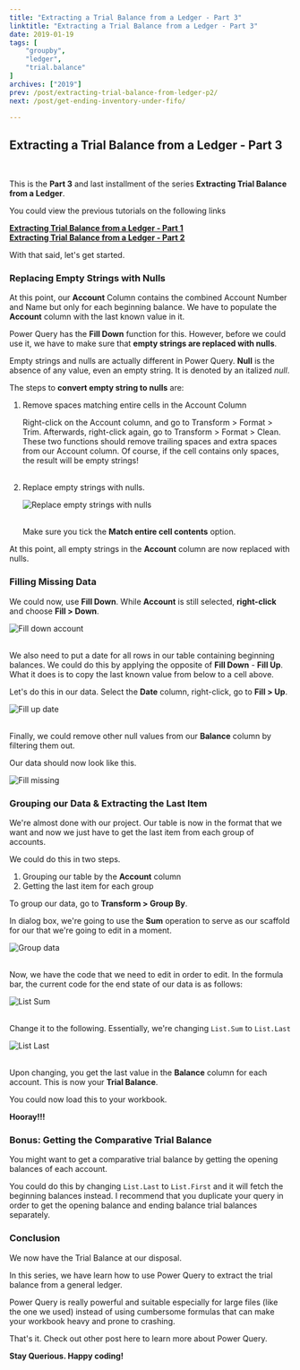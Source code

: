 ```yaml
---
title: "Extracting a Trial Balance from a Ledger - Part 3"
linktitle: "Extracting a Trial Balance from a Ledger - Part 3"
date: 2019-01-19
tags: [
    "groupby",
    "ledger",
    "trial.balance"
]
archives: ["2019"]
prev: /post/extracting-trial-balance-from-ledger-p2/
next: /post/get-ending-inventory-under-fifo/

---
```


## Extracting a Trial Balance from a Ledger - Part 3
<br>

This is the **Part 3** and last installment of the series **Extracting Trial Balance from a Ledger**.

You could view the previous tutorials on the following links

**[Extracting Trial Balance from a Ledger - Part 1](/post/extracting-trial-balance-from-ledger-p1/)**
<br>
**[Extracting Trial Balance from a Ledger - Part 2](/post/extracting-trial-balance-from-ledger-p2/)**

With that said, let's get started.

### Replacing Empty Strings with Nulls
At this point, our **Account** Column contains the combined Account Number and Name but only for each beginning balance. We have to populate the **Account** column with the last known value in it.

Power Query has the **Fill Down** function for this. However, before we could use it, we have to make sure that **empty strings are replaced with nulls**.

Empty strings and nulls are actually different in Power Query. **Null** is the absence of any value, even an empty string. It is denoted by an italized *null*.

The steps to **convert empty string to nulls** are:

1. Remove spaces matching entire cells in the Account Column

    Right-click on the Account column, and go to Transform > Format > Trim. Afterwards, right-click again, go to Transform > Format > Clean.
    These two functions should remove trailing spaces and extra spaces from our Account column. Of course, if the cell contains only spaces, the result will be empty strings!
    <br/>
    <br/>

2. Replace empty strings with nulls.

    ![Replace empty strings with nulls](/img/extracting-trial-balance-from-ledger-p3/replace_with_nulls.png)
    <br/>
    <br/>

    Make sure you tick the **Match entire cell contents** option.

At this point, all empty strings in the **Account** column are now replaced with nulls.

### Filling Missing Data
We could now, use **Fill Down**. While **Account** is still selected, **right-click** and choose **Fill > Down**.

![Fill down account](/img/extracting-trial-balance-from-ledger-p3/fill_down_account.png)
<br/>
<br/>

We also need to put a date for all rows in our table containing beginning balances. We could do this by applying the opposite of **Fill Down** - **Fill Up**. What it does is to copy the last known value from below to a cell above.

Let's do this in our data. Select the **Date** column, right-click, go to **Fill > Up**.

![Fill up date](/img/extracting-trial-balance-from-ledger-p3/fill_up_date.png)
<br/>
<br/>

Finally, we could remove other null values from our **Balance** column by filtering them out.

Our data should now look like this.

![Fill missing](/img/extracting-trial-balance-from-ledger-p3/fill_missing.PNG)

### Grouping our Data & Extracting the Last Item
We're almost done with our project. Our table is now in the format that we want and now we just have to get the last item from each group of accounts. 

We could do this in two steps.

1. Grouping our table by the **Account** column
2. Getting the last item for each group

To group our data, go to **Transform > Group By**. 

In dialog box, we're going to use the **Sum** operation to serve as our scaffold for our that we're going to edit in a moment.

![Group data](/img/extracting-trial-balance-from-ledger-p3/group_data.png)
<br/>
<br/>

Now, we have the code that we need to edit in order to edit. In the formula bar, the current code for the end state of our data is as follows:

![List Sum](/img/extracting-trial-balance-from-ledger-p3/list_sum.png)
<br/>
<br/>

Change it to the following. Essentially, we're changing `List.Sum` to `List.Last`

![List Last](/img/extracting-trial-balance-from-ledger-p3/list_last.png)
<br/>
<br/>

Upon changing, you get the last value in the **Balance** column for each account. This is now your **Trial Balance**.

You could now load this to your workbook.

**Hooray!!!**

### Bonus: Getting the Comparative Trial Balance
You might want to get a comparative trial balance by getting the opening balances of each account. 

You could do this by changing `List.Last` to `List.First` and it will fetch the beginning balances instead.
I recommend that you duplicate your query in order to get the opening balance and ending balance trial balances separately.

### Conclusion
We now have the Trial Balance at our disposal. 

In this series, we have learn how to use Power Query to extract the trial balance from a general ledger.

Power Query is really powerful and suitable especially for large files (like the one we used) instead of using cumbersome formulas that can make your workbook heavy and prone to crashing.

That's it. Check out other post here to learn more about Power Query.

**Stay Querious. Happy coding!**